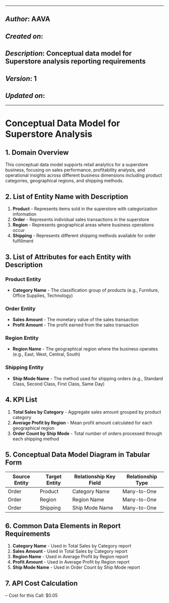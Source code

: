 _____________________________________________
## *Author*: AAVA
## *Created on*: 
## *Description*: Conceptual data model for Superstore analysis reporting requirements
## *Version*: 1
## *Updated on*: 
_____________________________________________

# Conceptual Data Model for Superstore Analysis

## 1. Domain Overview

This conceptual data model supports retail analytics for a superstore business, focusing on sales performance, profitability analysis, and operational insights across different business dimensions including product categories, geographical regions, and shipping methods.

## 2. List of Entity Name with Description

1. **Product** - Represents items sold in the superstore with categorization information
2. **Order** - Represents individual sales transactions in the superstore
3. **Region** - Represents geographical areas where business operations occur
4. **Shipping** - Represents different shipping methods available for order fulfillment

## 3. List of Attributes for each Entity with Description

### Product Entity
- **Category Name** - The classification group of products (e.g., Furniture, Office Supplies, Technology)

### Order Entity  
- **Sales Amount** - The monetary value of the sales transaction
- **Profit Amount** - The profit earned from the sales transaction

### Region Entity
- **Region Name** - The geographical region where the business operates (e.g., East, West, Central, South)

### Shipping Entity
- **Ship Mode Name** - The method used for shipping orders (e.g., Standard Class, Second Class, First Class, Same Day)

## 4. KPI List

1. **Total Sales by Category** - Aggregate sales amount grouped by product category
2. **Average Profit by Region** - Mean profit amount calculated for each geographical region
3. **Order Count by Ship Mode** - Total number of orders processed through each shipping method

## 5. Conceptual Data Model Diagram in Tabular Form

| Source Entity | Target Entity | Relationship Key Field | Relationship Type |
|---------------|---------------|----------------------|-------------------|
| Order | Product | Category Name | Many-to-One |
| Order | Region | Region Name | Many-to-One |
| Order | Shipping | Ship Mode Name | Many-to-One |

## 6. Common Data Elements in Report Requirements

1. **Category Name** - Used in Total Sales by Category report
2. **Sales Amount** - Used in Total Sales by Category report
3. **Region Name** - Used in Average Profit by Region report
4. **Profit Amount** - Used in Average Profit by Region report
5. **Ship Mode Name** - Used in Order Count by Ship Mode report

## 7. API Cost Calculation

– Cost for this Call: $0.05